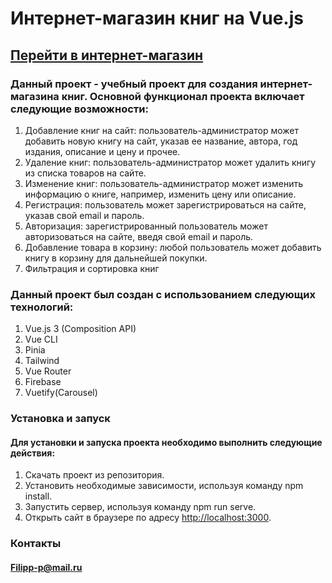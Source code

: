 # Интернет-магазин книг на Vue.js

## [Перейти в интернет-магазин](https://vueshopbooks.web.app/)

### Данный проект - учебный проект для создания интернет-магазина книг. Основной функционал проекта включает следующие возможности:

1. Добавление книг на сайт: пользователь-администратор может добавить новую книгу на сайт, указав ее название, автора, год издания, описание и цену и прочее.
2. Удаление книг: пользователь-администратор может удалить книгу из списка товаров на сайте.
3. Изменение книг: пользователь-администратор может изменить информацию о книге, например, изменить цену или описание.
4. Регистрация: пользователь может зарегистрироваться на сайте, указав свой email и пароль.
5. Авторизация: зарегистрированный пользователь может авторизоваться на сайте, введя свой email и пароль.
6. Добавление товара в корзину: любой пользователь может добавить книгу в корзину для дальнейшей покупки.
7. Фильтрация и сортировка книг

### Данный проект был создан с использованием следующих технологий:

1. Vue.js 3 (Composition API)
2. Vue CLI
3. Pinia
4. Tailwind
5. Vue Router
6. Firebase
7. Vuetify(Carousel)

### Установка и запуск

#### Для установки и запуска проекта необходимо выполнить следующие действия:

1. Скачать проект из репозитория.
2. Установить необходимые зависимости, используя команду npm install.
3. Запустить сервер, используя команду npm run serve.
4. Открыть сайт в браузере по адресу <http://localhost:3000>.

### Контакты

#### <Filipp-p@mail.ru>
